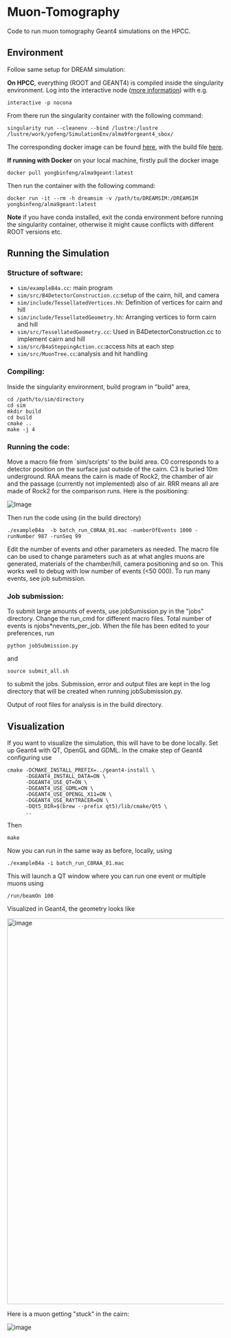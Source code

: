 # Muon-Tomography
Code to run muon tomography Geant4 simulations on the HPCC.

## Environment

Follow same setup for DREAM simulation:

**On HPCC**, everything (ROOT and GEANT4) is compiled inside the singularity environment. Log into the interactive node ([more information](https://www.depts.ttu.edu/hpcc/userguides/Job_User_Guide.pdf)) with e.g.

```
interactive -p nocona
```
From there run the singularity container with the following command:
```
singularity run --cleanenv --bind /lustre:/lustre /lustre/work/yofeng/SimulationEnv/alma9forgeant4_sbox/
```
The corresponding docker image can be found [here](https://hub.docker.com/repository/docker/yongbinfeng/alma9geant/general), with the build file [here](https://github.com/TTU-HEP/SimulationEnv).

**If running with Docker** on your local machine, firstly pull the docker image
```
docker pull yongbinfeng/alma9geant:latest
```
Then run the container with the following command:
```
docker run -it --rm -h dreamsim -v /path/to/DREAMSIM:/DREAMSIM yongbinfeng/alma9geant:latest
```
**Note** if you have conda installed, exit the conda environment before running the singularity container, otherwise it might cause conflicts with different ROOT versions etc.

## Running the Simulation

### Structure of software:

- `sim/exampleB4a.cc`: main program
- `sim/src/B4DetectorConstruction.cc`:setup of the cairn, hill, and camera
- `sim/include/TessellatedVertices.hh`: Definition of vertices for cairn and hill
- `sim/include/TessellatedGeometry.hh`: Arranging vertices to form cairn and hill
- `sim/src/TessellatedGeometry.cc`: Used in B4DetectorConstruction.cc to implement cairn and hill
- `sim/src/B4aSteppingAction.cc`:access hits at each step
- `sim/src/MuonTree.cc`:analysis and hit handling

### Compiling:

Inside the singularity environment, build program in "build" area,
```
cd /path/to/sim/directory
cd sim
mkdir build
cd build
cmake ..
make -j 4
```

### Running the code:

Move a macro file from `sim/scripts' to the build area. C0 corresponds to a detector position on the surface just outside of the cairn. C3 is buried 10m underground. RAA means the cairn is made of Rock2, the chamber of air and the passage (currently not implemented) also of air. RRR means all are made of Rock2 for the comparison runs. Here is the positioning:

![Image](https://github.com/user-attachments/assets/0442c105-2bed-488e-9482-267b1133ecee)

Then run the code using (in the build directory)

``` 
./exampleB4a  -b batch_run_C0RAA_01.mac -numberOfEvents 1000 -runNumber 987 -runSeq 99
```

Edit the number of events and other parameters as needed. The macro file can be used to change parameters such as at what angles muons are generated, materials of the chamber/hill, camera positioning and so on. This works well to debug with low number of events (<50 000). To run many events, see job submission.


### Job submission:
To submit large amounts of events, use jobSumission.py in the "jobs" directory. Change the run_cmd for different macro files. Total number of events is njobs*nevents_per_job. When the file has been edited to your preferences, run

```
python jobSubmission.py
```

and 

```
source submit_all.sh
```

to submit the jobs. Submission, error and output files are kept in the log directory that will be created when running jobSubmission.py.

Output of root files for analysis is in the build directory. 


## Visualization

If you want to visualize the simulation, this will have to be done locally. Set up Geant4 with QT, OpenGL and GDML. In the cmake step of Geant4 configuring use

```
cmake -DCMAKE_INSTALL_PREFIX=../geant4-install \
      -DGEANT4_INSTALL_DATA=ON \
      -DGEANT4_USE_QT=ON \
      -DGEANT4_USE_GDML=ON \
      -DGEANT4_USE_OPENGL_X11=ON \
      -DGEANT4_USE_RAYTRACER=ON \
      -DQt5_DIR=$(brew --prefix qt5)/lib/cmake/Qt5 \
      ..
```

Then 
```
make
```

Now you can run in the same way as before, locally, using 

```
./exampleB4a -i batch_run_C0RAA_01.mac
```

This will launch a QT window where you can run one event or multiple muons using 

```
/run/beamOn 100
```

Visualized in Geant4, the geometry looks like

<img width="896" alt="image" src="https://github.com/user-attachments/assets/ca1b8884-3566-4aa6-8e87-99e540688110" />

Here is a muon getting "stuck" in the cairn:

![image](https://github.com/user-attachments/assets/1a316f86-49ca-47e3-931e-d60e3dd14da2)

